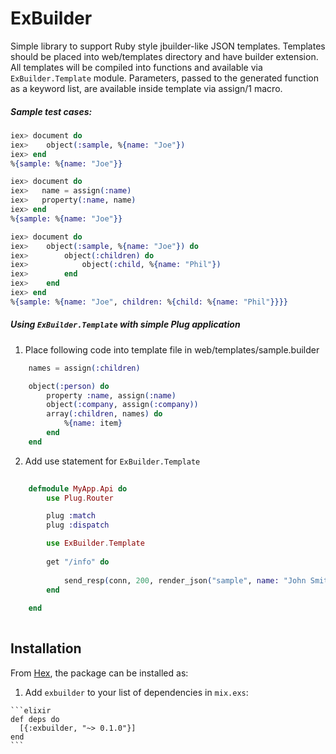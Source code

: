 # ExBuilder

Simple library to support Ruby style jbuilder-like JSON templates. 
Templates should be placed into web/templates directory and have builder extension. 
All templates will be compiled into functions and available via `ExBuilder.Template` module. 
Parameters, passed to the generated function as a keyword list, are available inside template via assign/1 macro.

##### Sample test cases:

```elixir
iex> document do
iex>	object(:sample, %{name: "Joe"})
iex> end
%{sample: %{name: "Joe"}}

iex> document do
iex>   name = assign(:name)	
iex>   property(:name, name)
iex> end
%{sample: %{name: "Joe"}}

iex> document do 
iex>	object(:sample, %{name: "Joe"}) do
iex>		object(:children) do
iex>			object(:child, %{name: "Phil"})
iex>		end
iex>	end
iex> end
%{sample: %{name: "Joe", children: %{child: %{name: "Phil"}}}}
```

##### Using `ExBuilder.Template` with simple Plug application

1. Place following code into template file in web/templates/sample.builder

```elixir
	names = assign(:children)

	object(:person) do
	    property :name, assign(:name) 
	    object(:company, assign(:company))
	    array(:children, names) do
	    	%{name: item}
	    end
	end
```

2. Add use statement for `ExBuilder.Template`

```elixir
	
	defmodule MyApp.Api do
		use Plug.Router

		plug :match
		plug :dispatch

		use ExBuilder.Template
		
		get "/info" do
		
			send_resp(conn, 200, render_json("sample", name: "John Smith", children: ["Jeff"], company: %{name: "Company Name"}))
		end
	
	end
	
```


## Installation

From [Hex](https://hex.pm/packages/exbuilder), the package can be installed as:

  1. Add `exbuilder` to your list of dependencies in `mix.exs`:

    ```elixir
    def deps do
      [{:exbuilder, "~> 0.1.0"}]
    end
    ```
